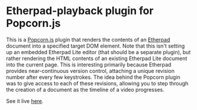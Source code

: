 Etherpad-playback plugin for Popcorn.js
=============
This is a [Popcorn.js](http://popcornjs.org) plugin that renders the contents of an [Etherpad](http://etherpad.org) document into a specified target DOM element. Note that this isn't setting up an embedded Etherpad Lite editor (that should be a separate plugin), but rather rendering the HTML contents of an existing Etherpad Lite document into the current page. This is interesting primarily because Etherpad provides near-continuous version control, attaching a unique revision number after every few keystrokes. The idea behind the Popcorn plugin was to give access to each of these revisions, allowing you to step through the creation of a document as the timeline of a video progresses.

See it live [here](http://aribn.github.com/etherpad-playback/).
